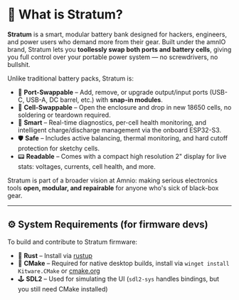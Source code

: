# 🔋 What is Stratum?

**Stratum** is a smart, modular battery bank designed for hackers, engineers, and power users who demand more from their gear. Built under the amnIO brand, Stratum lets you **toollessly swap both ports and battery cells**, giving you full control over your portable power system — no screwdrivers, no bullshit.

Unlike traditional battery packs, Stratum is:

* 🔌 **Port-Swappable** – Add, remove, or upgrade output/input ports (USB-C, USB-A, DC barrel, etc.) with **snap-in modules**.
* 🔋 **Cell-Swappable** – Open the enclosure and drop in new 18650 cells, no soldering or teardown required.
* 🧠 **Smart** – Real-time diagnostics, per-cell health monitoring, and intelligent charge/discharge management via the onboard ESP32-S3.
* 🛡️ **Safe** – Includes active balancing, thermal monitoring, and hard cutoff protection for sketchy cells.
* 📟 **Readable** – Comes with a compact high resolution 2" display for live stats: voltages, currents, cell health, and more.

Stratum is part of a broader vision at Amnio: making serious electronics tools **open, modular, and repairable** for anyone who's sick of black-box gear.

---

## ⚙️ System Requirements (for firmware devs)

To build and contribute to Stratum firmware:

* 🦀 **Rust** – Install via [rustup](https://rustup.rs/)
* 🧱 **CMake** – Required for native desktop builds, install via `winget install Kitware.CMake` or [cmake.org](https://cmake.org/download/)
* 🕹️ **SDL2** – Used for simulating the UI (`sdl2-sys` handles bindings, but you still need CMake installed)
